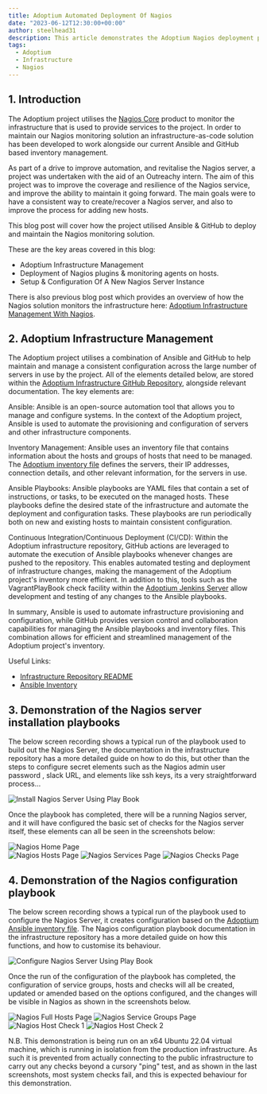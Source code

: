 ```yaml
---
title: Adoptium Automated Deployment Of Nagios
date: "2023-06-12T12:30:00+00:00"
author: steelhead31
description: This article demonstrates the Adoptium Nagios deployment playbooks.
tags:
  - Adoptium
  - Infrastructure
  - Nagios
---
```


## 1. Introduction

The Adoptium project utilises the [Nagios Core](https://www.nagios.org/projects/nagios-core/) product to monitor the infrastructure that is used to provide services to the project. In order to maintain our Nagios monitoring solution an infrastructure-as-code solution has been developed to work alongside our current Ansible and GitHub based inventory management.

As part of a drive to improve automation, and revitalise the Nagios server, a project was undertaken with the aid of an Outreachy intern. The aim of this project was to improve the coverage and resilience of the Nagios service, and improve the ability to maintain it going forward. The main goals were to have a consistent way to create/recover a Nagios server, and also to improve the process for adding new hosts.

This blog post will cover how the project utilised Ansible & GitHub to deploy and maintain the Nagios monitoring solution.

These are the key areas covered in this blog:

- Adoptium Infrastructure Management
- Deployment of Nagios plugins & monitoring agents on hosts.
- Setup & Configuration Of A New Nagios Server Instance

There is also previous blog post which provides an overview of how the Nagios solution monitors the infrastructure here: [Adoptium Infrastructure Management With Nagios](https://adoptium.net/blog/2023/03/adoptium-infrastructure-management-with-nagios/).

## 2. Adoptium Infrastructure Management

The Adoptium project utilises a combination of Ansible and GitHub to help maintain and manage a consistent configuration across the large number of servers in use by the project. All of the elements detailed below, are stored within the [Adoptium Infrastructure GitHub Repository](https://GitHub.com/adoptium/infrastructure/), alongside relevant documentation. The key elements are:

  Ansible: Ansible is an open-source automation tool that allows you to manage and configure systems. In the context of the Adoptium project, Ansible is used to automate the provisioning and configuration of servers and other infrastructure components.

  Inventory Management: Ansible uses an inventory file that contains information about the hosts and groups of hosts that need to be managed. The [Adoptium inventory file](https://raw.GitHubusercontent.com/adoptium/infrastructure/master/ansible/inventory.yml) defines the servers, their IP addresses, connection details, and other relevant information, for the servers in use.

  Ansible Playbooks: Ansible playbooks are YAML files that contain a set of instructions, or tasks, to be executed on the managed hosts. These playbooks define the desired state of the infrastructure and automate the deployment and configuration tasks. These playbooks are run periodically both on new and existing hosts to maintain consistent configuration.

  Continuous Integration/Continuous Deployment (CI/CD): Within the Adoptium infrastructure repository, GitHub actions are leveraged to automate the execution of Ansible playbooks whenever changes are pushed to the repository. This enables automated testing and deployment of infrastructure changes, making the management of the Adoptium project's inventory more efficient. In addition to this, tools such as the VagrantPlayBook check facility within the [Adoptium Jenkins Server](https://ci.adoptium.net/) allow development and testing of any changes to the Ansible playbooks.

In summary, Ansible is used to automate infrastructure provisioning and configuration, while GitHub provides version control and collaboration capabilities for managing the Ansible playbooks and inventory files. This combination allows for efficient and streamlined management of the Adoptium project's inventory.

Useful Links:

- [Infrastructure Repository README](https://GitHub.com/adoptium/infrastructure/blob/master/README.md)
- [Ansible Inventory](https://raw.GitHubusercontent.com/adoptium/infrastructure/master/ansible/inventory.yml)

## 3. Demonstration of the Nagios server installation playbooks

The below screen recording shows a typical run of the playbook used to build out the Nagios Server, the documentation in the infrastructure repository has a more detailed guide on how to do this, but other than the steps to configure secret elements such as the Nagios admin user password , slack URL, and elements like ssh keys, its a very straightforward process...

![Install Nagios Server Using Play Book](buildserver.gif)

Once the playbook has completed, there will be a running Nagios server, and it will have configured the basic set of checks for the Nagios server itself, these elements can all be seen in the screenshots below:

![Nagios Home Page](Nagios_Home.png)  
![Nagios Hosts Page](Nagios_Hosts.png)
![Nagios Services Page](Nagios_Services.png)
![Nagios Checks Page](Nagios_Checks.png)

## 4. Demonstration of the Nagios configuration playbook

The below screen recording shows a typical run of the playbook used to configure the Nagios Server, it creates configuration based on the [Adoptium Ansible inventory file](https://raw.GitHubusercontent.com/adoptium/infrastructure/master/ansible/inventory.yml). The Nagios configuration playbook documentation in the infrastructure repository has a more detailed guide on how this functions, and how to customise its behaviour.

![Configure Nagios Server Using Play Book](configserver.gif)

Once the run of the configuration of the playbook has completed, the configuration of service groups, hosts and checks will all be created, updated or amended based on the options configured, and the changes will be visible in Nagios as shown in the screenshots below.

![Nagios Full Hosts Page](AllHosts.png)
![Nagios Service Groups Page](ServiceGroups.png)
![Nagios Host Check 1](host1.png)
![Nagios Host Check 2](host2.png)

N.B. This demonstration is being run on an x64 Ubuntu 22.04 virtual machine, which is running in isolation from the production infrastructure. As such it is prevented from actually connecting to the public infrastructure to carry out any checks beyond a cursory "ping" test, and as shown in the last screenshots, most system checks fail, and this is expected behaviour for this demonstration.
